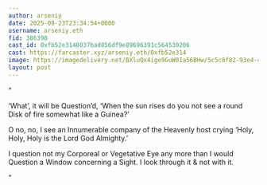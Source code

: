 ```yaml
---
author: arseniy
date: 2025-08-23T23:34:54+0000
username: arseniy.eth
fid: 386390
cast_id: 0xfb52e3148037bad856df9e89696391c564530206
cast: https://farcaster.xyz/arseniy.eth/0xfb52e314
image: https://imagedelivery.net/BXluQx4ige9GuW0Ia56BHw/5c5c8f82-93e4-4833-2583-d2f912d43600/original
layout: post
---
```

“  
  
‘What’, it will be Question’d, ‘When the sun rises do you not see a round Disk of fire somewhat like a Guinea?’  
  
O no, no, I see an Innumerable company of the Heavenly host crying ‘Holy, Holy, Holy is the Lord God Almighty.’  
  
I question not my Corporeal or Vegetative Eye any more than I would Question a Window concerning a Sight. I look through it & not with it.  
  
“  

<img src='https://imagedelivery.net/BXluQx4ige9GuW0Ia56BHw/5c5c8f82-93e4-4833-2583-d2f912d43600/original' alt='' referrerpolicy='no-referrer'/>